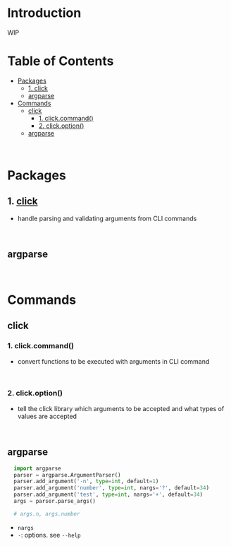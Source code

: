 <!-- omit in toc -->
# Introduction
WIP
<br />

<!-- omit in toc -->
# Table of Contents
- [Packages](#packages)
  - [1. click](#1-click)
  - [argparse](#argparse)
- [Commands](#commands)
  - [click](#click)
    - [1. click.command()](#1-clickcommand)
    - [2. click.option()](#2-clickoption)
  - [argparse](#argparse-1)

<br />


# Packages

## 1. [click](https://click.palletsprojects.com/en/8.1.x/)
* handle parsing and validating arguments from CLI commands

<br />

## argparse


<br />

# Commands 
## click
### 1. click.command()
* convert functions to be executed with arguments in CLI command

<br />

### 2. click.option()
* tell the click library which arguments to be accepted and what types of values are accepted

<br />

## argparse

```python
  import argparse
  parser = argparse.ArgumentParser()
  parser.add_argument('-n', type=int, default=1)
  parser.add_argument('number', type=int, nargs='?', default=34)
  parser.add_argument('test', type=int, nargs='+', default=34)
  args = parser.parse_args()

  # args.n, args.number
```
* `nargs`
* `-`: options. see `--help` 